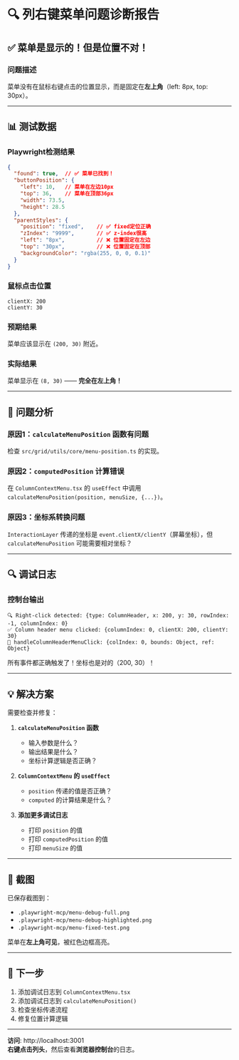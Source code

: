 # 🔍 列右键菜单问题诊断报告

## ✅ 菜单是显示的！但是位置不对！

### 问题描述
菜单没有在鼠标右键点击的位置显示，而是固定在**左上角**（left: 8px, top: 30px）。

---

## 📊 测试数据

### Playwright检测结果

```json
{
  "found": true,  // ✅ 菜单已找到！
  "buttonPosition": {
    "left": 10,   // 菜单在左边10px
    "top": 36,    // 菜单在顶部36px
    "width": 73.5,
    "height": 28.5
  },
  "parentStyles": {
    "position": "fixed",    // ✅ fixed定位正确
    "zIndex": "9999",       // ✅ z-index很高
    "left": "8px",          // ❌ 位置固定在左边
    "top": "30px",          // ❌ 位置固定在顶部
    "backgroundColor": "rgba(255, 0, 0, 0.1)"
  }
}
```

### 鼠标点击位置
```
clientX: 200
clientY: 30
```

### 预期结果
菜单应该显示在 `(200, 30)` 附近。

### 实际结果
菜单显示在 `(8, 30)` —— **完全在左上角！**

---

## 🐛 问题分析

### 原因1：`calculateMenuPosition` 函数有问题
检查 `src/grid/utils/core/menu-position.ts` 的实现。

### 原因2：`computedPosition` 计算错误
在 `ColumnContextMenu.tsx` 的 `useEffect` 中调用 `calculateMenuPosition(position, menuSize, {...})`。

### 原因3：坐标系转换问题
`InteractionLayer` 传递的坐标是 `event.clientX/clientY`（屏幕坐标），但 `calculateMenuPosition` 可能需要相对坐标？

---

## 🔍 调试日志

### 控制台输出
```
🔍 Right-click detected: {type: ColumnHeader, x: 200, y: 30, rowIndex: -1, columnIndex: 0}
✅ Column header menu clicked: {columnIndex: 0, clientX: 200, clientY: 30}
🎯 handleColumnHeaderMenuClick: {colIndex: 0, bounds: Object, ref: Object}
```

所有事件都正确触发了！坐标也是对的（200, 30）！

---

## 💡 解决方案

需要检查并修复：

1. **`calculateMenuPosition` 函数** 
   - 输入参数是什么？
   - 输出结果是什么？
   - 坐标计算逻辑是否正确？

2. **`ColumnContextMenu` 的 `useEffect`**
   - `position` 传递的值是否正确？
   - `computed` 的计算结果是什么？

3. **添加更多调试日志**
   - 打印 `position` 的值
   - 打印 `computedPosition` 的值
   - 打印 `menuSize` 的值

---

## 📸 截图

已保存截图到：
- `.playwright-mcp/menu-debug-full.png`
- `.playwright-mcp/menu-debug-highlighted.png`
- `.playwright-mcp/menu-fixed-test.png`

菜单在**左上角可见**，被红色边框高亮。

---

## 🎯 下一步

1. 添加调试日志到 `ColumnContextMenu.tsx`
2. 添加调试日志到 `calculateMenuPosition()`
3. 检查坐标传递流程
4. 修复位置计算逻辑

---

**访问**: http://localhost:3001  
**右键点击列头**，然后查看**浏览器控制台**的日志。

